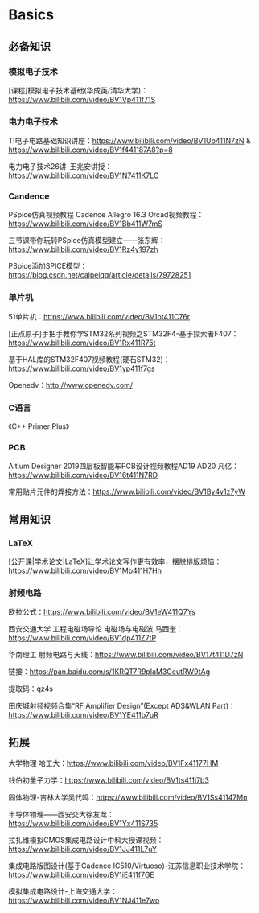 # Basics
## 必备知识

### 模拟电子技术
[课程]模拟电子技术基础(华成英/清华大学)：https://www.bilibili.com/video/BV1Vp411f71S

### 电力电子技术
TI电子电路基础知识讲座：https://www.bilibili.com/video/BV1Ub411N7zN 
&
https://www.bilibili.com/video/BV1f441187A8?p=8

电力电子技术26讲-王兆安讲授：https://www.bilibili.com/video/BV1N7411K7LC

### Candence
PSpice仿真视频教程 Cadence Allegro 16.3 Orcad视频教程：https://www.bilibili.com/video/BV1Bb411W7mS

三节课带你玩转PSpice仿真模型建立——张东辉：https://www.bilibili.com/video/BV1Rz4y197zh

PSpice添加SPICE模型：https://blog.csdn.net/caipeiqq/article/details/79728251
### 单片机
51单片机：https://www.bilibili.com/video/BV1ot411C76r

[正点原子]手把手教你学STM32系列视频之STM32F4-基于探索者F407：https://www.bilibili.com/video/BV1Rx411R75t 

基于HAL库的STM32F407视频教程(硬石STM32)：https://www.bilibili.com/video/BV1yp411f7gs

Openedv：http://www.openedv.com/

### C语言
《C++ Primer Plus》

### PCB
Altium Designer 2019四层板智能车PCB设计视频教程AD19 AD20 凡亿：https://www.bilibili.com/video/BV16t411N7RD

常用贴片元件的焊接方法：https://www.bilibili.com/video/BV1By4y1z7yW


## 常用知识
### LaTeX
[公开课|学术论文|LaTeX]让学术论文写作更有效率，摆脱排版烦恼：https://www.bilibili.com/video/BV1Mb411H7Hh

### 射频电路

欧拉公式：https://www.bilibili.com/video/BV1eW411Q7Ys

西安交通大学 工程电磁场导论 电磁场与电磁波 马西奎：https://www.bilibili.com/video/BV1dp411Z7tP

华南理工 射频电路与天线：https://www.bilibili.com/video/BV17t411D7zN

链接：https://pan.baidu.com/s/1KRQT7R9pIaM3GeutRW9tAg

提取码：qz4s

田庆城射频视频合集“RF Amplifier Design”(Except ADS&WLAN Part)：https://www.bilibili.com/video/BV1YE411b7uR

## 拓展
大学物理 哈工大：https://www.bilibili.com/video/BV1Fx41177HM

钱伯初量子力学：https://www.bilibili.com/video/BV1ts411i7b3

固体物理-吉林大学吴代鸣：https://www.bilibili.com/video/BV1Ss41147Mn

半导体物理——西安交大徐友龙：https://www.bilibili.com/video/BV1Yx411S735

拉扎维模拟CMOS集成电路设计中科大授课视频：https://www.bilibili.com/video/BV1JJ411L7uY

集成电路版图设计(基于Cadence IC510/Virtuoso)-江苏信息职业技术学院：https://www.bilibili.com/video/BV1iE411f7GE

模拟集成电路设计-上海交通大学：https://www.bilibili.com/video/BV1NJ411e7wo

